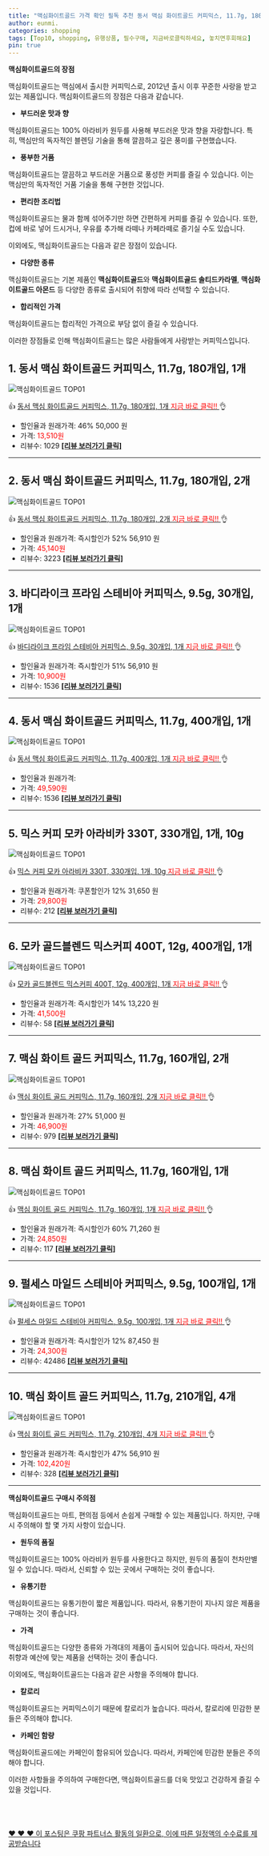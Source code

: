 ```yaml
---
title: "맥심화이트골드 가격 확인 필독 추천 동서 맥심 화이트골드 커피믹스, 11.7g, 180개입, 1개 비교 장점 구매가이드"
author: eunmi.
categories: shopping
tags: [Top10, shopping, 유행상품, 필수구매, 지금바로클릭하세요, 놓치면후회해요]
pin: true
---
```

**맥심화이트골드의 장점**

맥심화이트골드는 맥심에서 출시한 커피믹스로, 2012년 출시 이후 꾸준한 사랑을 받고 있는 제품입니다. 맥심화이트골드의 장점은 다음과 같습니다.

* **부드러운 맛과 향**

맥심화이트골드는 100% 아라비카 원두를 사용해 부드러운 맛과 향을 자랑합니다. 특히, 맥심만의 독자적인 블렌딩 기술을 통해 깔끔하고 깊은 풍미를 구현했습니다.

* **풍부한 거품**

맥심화이트골드는 깔끔하고 부드러운 거품으로 풍성한 커피를 즐길 수 있습니다. 이는 맥심만의 독자적인 거품 기술을 통해 구현한 것입니다.

* **편리한 조리법**

맥심화이트골드는 물과 함께 섞어주기만 하면 간편하게 커피를 즐길 수 있습니다. 또한, 컵에 바로 넣어 드시거나, 우유를 추가해 라떼나 카페라떼로 즐기실 수도 있습니다.

이외에도, 맥심화이트골드는 다음과 같은 장점이 있습니다.

* **다양한 종류**

맥심화이트골드는 기본 제품인 **맥심화이트골드**와 **맥심화이트골드 솔티드카라멜**, **맥심화이트골드 아몬드** 등 다양한 종류로 출시되어 취향에 따라 선택할 수 있습니다.

* **합리적인 가격**

맥심화이트골드는 합리적인 가격으로 부담 없이 즐길 수 있습니다.

이러한 장점들로 인해 맥심화이트골드는 많은 사람들에게 사랑받는 커피믹스입니다.

   

## 1. 동서 맥심 화이트골드 커피믹스, 11.7g, 180개입, 1개

![맥심화이트골드 TOP01](https://thumbnail9.coupangcdn.com/thumbnails/remote/230x230ex/image/vendor_inventory/7d75/a236b15c219bd6aa95229a0955e1f99c6c0893f6c5e025778078701a4d01.jpg)


👍 [동서 맥심 화이트골드 커피믹스, 11.7g, 180개입, 1개 <font color=red> 지금 바로 클릭!! </font> ](https://link.coupang.com/re/AFFSDP?lptag=AF3617701&subid=GithubCoopas&pageKey=7525065587&traceid=V0-153&itemId=4013898268&vendorItemId=74703233236) 👌 


- 할인율과 원래가격: 46%  50,000   원
- 가격: <span style='color:red'>13,510원</span>
- 리뷰수: 1029  [**[리뷰 보러가기 클릭]**](https://link.coupang.com/re/AFFSDP?lptag=AF3617701&subid=GithubCoopas&pageKey=7525065587&traceid=V0-153&itemId=4013898268&vendorItemId=74703233236)

---


   

## 2. 동서 맥심 화이트골드 커피믹스, 11.7g, 180개입, 2개

![맥심화이트골드 TOP01](https://thumbnail10.coupangcdn.com/thumbnails/remote/230x230ex/image/vendor_inventory/f83b/8f2fb486cc802584ceea1ce9f49a55afeb69cbe5ea15b76201da383cb4cb.jpg)


👍 [동서 맥심 화이트골드 커피믹스, 11.7g, 180개입, 2개 <font color=red> 지금 바로 클릭!! </font> ](https://link.coupang.com/re/AFFSDP?lptag=AF3617701&subid=GithubCoopas&pageKey=7525065587&traceid=V0-153&itemId=15374409471&vendorItemId=75692554683) 👌 


- 할인율과 원래가격: 즉시할인가 52%  56,910   원
- 가격: <span style='color:red'>45,140원</span>
- 리뷰수: 3223  [**[리뷰 보러가기 클릭]**](https://link.coupang.com/re/AFFSDP?lptag=AF3617701&subid=GithubCoopas&pageKey=7525065587&traceid=V0-153&itemId=15374409471&vendorItemId=75692554683)

---


   

## 3. 바디라이크 프라임 스테비아 커피믹스, 9.5g, 30개입, 1개

![맥심화이트골드 TOP01](https://thumbnail6.coupangcdn.com/thumbnails/remote/230x230ex/image/retail/images/2895893607375851-e024ea0a-2f1f-479d-ad97-52a96677b9c4.jpg)


👍 [바디라이크 프라임 스테비아 커피믹스, 9.5g, 30개입, 1개 <font color=red> 지금 바로 클릭!! </font> ](https://link.coupang.com/re/AFFSDP?lptag=AF3617701&subid=GithubCoopas&pageKey=7060039550&traceid=V0-153&itemId=13642984887&vendorItemId=82139042699) 👌 


- 할인율과 원래가격: 즉시할인가 51%  56,910   원
- 가격: <span style='color:red'>10,900원</span>
- 리뷰수: 1536  [**[리뷰 보러가기 클릭]**](https://link.coupang.com/re/AFFSDP?lptag=AF3617701&subid=GithubCoopas&pageKey=7060039550&traceid=V0-153&itemId=13642984887&vendorItemId=82139042699)

---


   

## 4. 동서 맥심 화이트골드 커피믹스, 11.7g, 400개입, 1개

![맥심화이트골드 TOP01](https://thumbnail8.coupangcdn.com/thumbnails/remote/230x230ex/image/vendor_inventory/25d5/c3b89c105b55c3d9121ac132aa555d0f30b4a5d7e57331f503b53a7d3a21.jpg)


👍 [동서 맥심 화이트골드 커피믹스, 11.7g, 400개입, 1개 <font color=red> 지금 바로 클릭!! </font> ](https://link.coupang.com/re/AFFSDP?lptag=AF3617701&subid=GithubCoopas&pageKey=7525065587&traceid=V0-153&itemId=448477380&vendorItemId=3872640891) 👌 


- 할인율과 원래가격: 
- 가격: <span style='color:red'>49,590원</span>
- 리뷰수: 1536  [**[리뷰 보러가기 클릭]**](https://link.coupang.com/re/AFFSDP?lptag=AF3617701&subid=GithubCoopas&pageKey=7525065587&traceid=V0-153&itemId=448477380&vendorItemId=3872640891)

---


   

## 5. 믹스 커피 모카 아라비카 330T, 330개입, 1개, 10g

![맥심화이트골드 TOP01](https://thumbnail6.coupangcdn.com/thumbnails/remote/230x230ex/image/vendor_inventory/d110/f7ada9699c06659bf694ea85dee7d3508cc8fcbc52991dbf07173866c95f.jpg)


👍 [믹스 커피 모카 아라비카 330T, 330개입, 1개, 10g <font color=red> 지금 바로 클릭!! </font> ](https://link.coupang.com/re/AFFSDP?lptag=AF3617701&subid=GithubCoopas&pageKey=1757770215&traceid=V0-153&itemId=2993653028&vendorItemId=70981945085) 👌 


- 할인율과 원래가격: 쿠폰할인가 12%  31,650   원
- 가격: <span style='color:red'>29,800원</span>
- 리뷰수: 212  [**[리뷰 보러가기 클릭]**](https://link.coupang.com/re/AFFSDP?lptag=AF3617701&subid=GithubCoopas&pageKey=1757770215&traceid=V0-153&itemId=2993653028&vendorItemId=70981945085)

---


   

## 6. 모카 골드블렌드 믹스커피 400T, 12g, 400개입, 1개

![맥심화이트골드 TOP01](https://thumbnail6.coupangcdn.com/thumbnails/remote/230x230ex/image/vendor_inventory/5d51/ac14a1b6c6c2228290bd70ff4d561a74a09e7e687ac2499baacf42420376.jpg)


👍 [모카 골드블렌드 믹스커피 400T, 12g, 400개입, 1개 <font color=red> 지금 바로 클릭!! </font> ](https://link.coupang.com/re/AFFSDP?lptag=AF3617701&subid=GithubCoopas&pageKey=6841963682&traceid=V0-153&itemId=16272451732&vendorItemId=83465150985) 👌 


- 할인율과 원래가격: 즉시할인가 14%  13,220   원
- 가격: <span style='color:red'>41,500원</span>
- 리뷰수: 58  [**[리뷰 보러가기 클릭]**](https://link.coupang.com/re/AFFSDP?lptag=AF3617701&subid=GithubCoopas&pageKey=6841963682&traceid=V0-153&itemId=16272451732&vendorItemId=83465150985)

---


   

## 7. 맥심 화이트 골드 커피믹스, 11.7g, 160개입, 2개

![맥심화이트골드 TOP01](https://thumbnail8.coupangcdn.com/thumbnails/remote/230x230ex/image/vendor_inventory/f0ef/6dcf20c589c40d833fd66b9119af8941b1aaa38eb950faaa3647bba34c80.jpg)


👍 [맥심 화이트 골드 커피믹스, 11.7g, 160개입, 2개 <font color=red> 지금 바로 클릭!! </font> ](https://link.coupang.com/re/AFFSDP?lptag=AF3617701&subid=GithubCoopas&pageKey=7525065587&traceid=V0-153&itemId=2251502857&vendorItemId=78415268553) 👌 


- 할인율과 원래가격: 27%  51,000   원
- 가격: <span style='color:red'>46,900원</span>
- 리뷰수: 979  [**[리뷰 보러가기 클릭]**](https://link.coupang.com/re/AFFSDP?lptag=AF3617701&subid=GithubCoopas&pageKey=7525065587&traceid=V0-153&itemId=2251502857&vendorItemId=78415268553)

---


   

## 8. 맥심 화이트 골드 커피믹스, 11.7g, 160개입, 1개

![맥심화이트골드 TOP01](https://thumbnail6.coupangcdn.com/thumbnails/remote/230x230ex/image/vendor_inventory/b00e/45996589933fa1a8286845bd7aaf00e9b10cbcd79c90723a0b32a05d0ddd.jpg)


👍 [맥심 화이트 골드 커피믹스, 11.7g, 160개입, 1개 <font color=red> 지금 바로 클릭!! </font> ](https://link.coupang.com/re/AFFSDP?lptag=AF3617701&subid=GithubCoopas&pageKey=7525065587&traceid=V0-153&itemId=3042075337&vendorItemId=78441803835) 👌 


- 할인율과 원래가격: 즉시할인가 60%  71,260   원
- 가격: <span style='color:red'>24,850원</span>
- 리뷰수: 117  [**[리뷰 보러가기 클릭]**](https://link.coupang.com/re/AFFSDP?lptag=AF3617701&subid=GithubCoopas&pageKey=7525065587&traceid=V0-153&itemId=3042075337&vendorItemId=78441803835)

---


   

## 9. 펄세스 마일드 스테비아 커피믹스, 9.5g, 100개입, 1개

![맥심화이트골드 TOP01](https://thumbnail9.coupangcdn.com/thumbnails/remote/230x230ex/image/retail/images/1066571830840901-2e261e9c-0da0-4c32-a4b9-5eda48183e66.jpg)


👍 [펄세스 마일드 스테비아 커피믹스, 9.5g, 100개입, 1개 <font color=red> 지금 바로 클릭!! </font> ](https://link.coupang.com/re/AFFSDP?lptag=AF3617701&subid=GithubCoopas&pageKey=7388704618&traceid=V0-153&itemId=19098692992&vendorItemId=84318896135) 👌 


- 할인율과 원래가격: 즉시할인가 12%  87,450   원
- 가격: <span style='color:red'>24,300원</span>
- 리뷰수: 42486  [**[리뷰 보러가기 클릭]**](https://link.coupang.com/re/AFFSDP?lptag=AF3617701&subid=GithubCoopas&pageKey=7388704618&traceid=V0-153&itemId=19098692992&vendorItemId=84318896135)

---


   

## 10. 맥심 화이트 골드 커피믹스, 11.7g, 210개입, 4개

![맥심화이트골드 TOP01](https://thumbnail6.coupangcdn.com/thumbnails/remote/230x230ex/image/vendor_inventory/e5c5/94e9050344efde606aad856702b47cde89f1a4928e83726af5e0f310ccf7.jpg)


👍 [맥심 화이트 골드 커피믹스, 11.7g, 210개입, 4개 <font color=red> 지금 바로 클릭!! </font> ](https://link.coupang.com/re/AFFSDP?lptag=AF3617701&subid=GithubCoopas&pageKey=7525065587&traceid=V0-153&itemId=1970815&vendorItemId=86555880810) 👌 


- 할인율과 원래가격: 즉시할인가 47%  56,910   원
- 가격: <span style='color:red'>102,420원</span>
- 리뷰수: 328  [**[리뷰 보러가기 클릭]**](https://link.coupang.com/re/AFFSDP?lptag=AF3617701&subid=GithubCoopas&pageKey=7525065587&traceid=V0-153&itemId=1970815&vendorItemId=86555880810)

---
**맥심화이트골드 구매시 주의점**

맥심화이트골드는 마트, 편의점 등에서 손쉽게 구매할 수 있는 제품입니다. 하지만, 구매 시 주의해야 할 몇 가지 사항이 있습니다.

* **원두의 품질**

맥심화이트골드는 100% 아라비카 원두를 사용한다고 하지만, 원두의 품질이 천차만별일 수 있습니다. 따라서, 신뢰할 수 있는 곳에서 구매하는 것이 좋습니다.

* **유통기한**

맥심화이트골드는 유통기한이 짧은 제품입니다. 따라서, 유통기한이 지나지 않은 제품을 구매하는 것이 좋습니다.

* **가격**

맥심화이트골드는 다양한 종류와 가격대의 제품이 출시되어 있습니다. 따라서, 자신의 취향과 예산에 맞는 제품을 선택하는 것이 좋습니다.

이외에도, 맥심화이트골드는 다음과 같은 사항을 주의해야 합니다.

* **칼로리**

맥심화이트골드는 커피믹스이기 때문에 칼로리가 높습니다. 따라서, 칼로리에 민감한 분들은 주의해야 합니다.

* **카페인 함량**

맥심화이트골드에는 카페인이 함유되어 있습니다. 따라서, 카페인에 민감한 분들은 주의해야 합니다.

이러한 사항들을 주의하여 구매한다면, 맥심화이트골드를 더욱 맛있고 건강하게 즐길 수 있을 것입니다.<br><br><br><br><br> [ ❤ ❤ ❤ 이 포스팅은 쿠팡 파트너스 활동의 일환으로, 이에 따른 일정액의 수수료를 제공받습니다](https://link.coupang.com/a/bcEFyh)